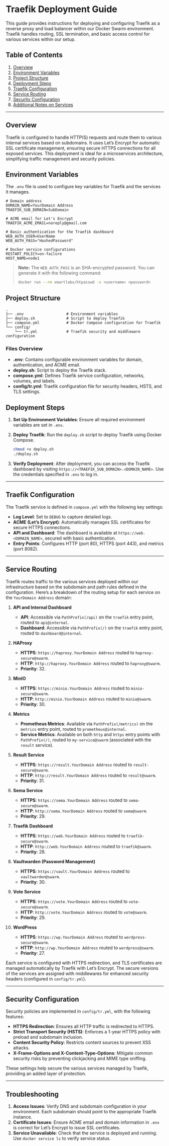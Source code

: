 # Traefik Deployment Guide

This guide provides instructions for deploying and configuring Traefik as a reverse proxy and load balancer within our Docker Swarm environment. Traefik handles routing, SSL termination, and basic access control for various services within our setup.

## Table of Contents

1. [Overview](#overview)
2. [Environment Variables](#environment-variables)
3. [Project Structure](#project-structure)
4. [Deployment Steps](#deployment-steps)
5. [Traefik Configuration](#traefik-configuration)
6. [Service Routing](#service-routing)
7. [Security Configuration](#security-configuration)
8. [Additional Notes on Services](#additional-notes-on-services)

---

## Overview

Traefik is configured to handle HTTP(S) requests and route them to various internal services based on subdomains. It uses Let’s Encrypt for automatic SSL certificate management, ensuring secure HTTPS connections for all exposed services. This deployment is ideal for a microservices architecture, simplifying traffic management and security policies.

## Environment Variables

The `.env` file is used to configure key variables for Traefik and the services it manages.

```plaintext
# Domain address
DOMAIN_NAME=YourDomain Address
TRAEFIK_SUB_DOMAIN=SubDomain

# ACME email for Let's Encrypt
TRAEFIK_ACME_EMAIL=noreply@gmail.com

# Basic authentication for the Traefik dashboard
WEB_AUTH_USER=UserName
WEB_AUTH_PASS="HashedPassword"

# Docker service configurations
RESTART_POLICY=on-failure
HOST_NAME=node1
```

> **Note:** The `WEB_AUTH_PASS` is an SHA-encrypted password. You can generate it with the following command:
> ```bash
> docker run --rm xmartlabs/htpasswd -s <username> <password>
> ```

## Project Structure

```plaintext
.
├── .env                   # Environment variables
├── deploy.sh              # Script to deploy Traefik
├── compose.yml            # Docker Compose configuration for Traefik
└── config/
    └── tr.yml             # Traefik security and middleware configuration
```

### Files Overview

- **.env**: Contains configurable environment variables for domain, authentication, and ACME email.
- **deploy.sh**: Script to deploy the Traefik stack.
- **compose.yml**: Defines Traefik service configuration, networks, volumes, and labels.
- **config/tr.yml**: Traefik configuration file for security headers, HSTS, and TLS settings.

## Deployment Steps

1. **Set Up Environment Variables**: Ensure all required environment variables are set in `.env`.

2. **Deploy Traefik**: Run the `deploy.sh` script to deploy Traefik using Docker Compose.

   ```bash
   chmod +x deploy.sh
   ./deploy.sh
   ```

3. **Verify Deployment**: After deployment, you can access the Traefik dashboard by visiting `https://<TRAEFIK_SUB_DOMAIN>.<DOMAIN_NAME>`. Use the credentials specified in `.env` to log in.

---

## Traefik Configuration

The Traefik service is defined in `compose.yml` with the following key settings:

- **Log Level**: Set to `DEBUG` to capture detailed logs.
- **ACME (Let’s Encrypt)**: Automatically manages SSL certificates for secure HTTPS connections.
- **API and Dashboard**: The dashboard is available at `https://web.<DOMAIN_NAME>`, secured with basic authentication.
- **Entry Points**: Configures HTTP (port 80), HTTPS (port 443), and metrics (port 8082).

---
## Service Routing

Traefik routes traffic to the various services deployed within our infrastructure based on the subdomain and path rules defined in the configuration. Here’s a breakdown of the routing setup for each service on the `YourDomain Address` domain:

1. **API and Internal Dashboard**
   - **API**: Accessible via `PathPrefix(/api)` on the `traefik` entry point, routed to `api@internal`.
   - **Dashboard**: Accessible via `PathPrefix(/)` on the `traefik` entry point, routed to `dashboard@internal`.

2. **HAProxy**
   - **HTTPS**: `https://haproxy.YourDomain Address` routed to `haproxy-secure@swarm`.
   - **HTTP**: `http://haproxy.YourDomain Address` routed to `haproxy@swarm`.
   - **Priority**: 32.

3. **MinIO**
   - **HTTPS**: `https://minio.YourDomain Address` routed to `minio-secure@swarm`.
   - **HTTP**: `http://minio.YourDomain Address` routed to `minio@swarm`.
   - **Priority**: 30.

4. **Metrics**
   - **Prometheus Metrics**: Available via `PathPrefix(/metrics)` on the `metrics` entry point, routed to `prometheus@internal`.
   - **Service Metrics**: Available on both `http` and `https` entry points with `PathPrefix(/)`, routed to `my-service@swarm` (associated with the `result` service).

5. **Result Service**
   - **HTTPS**: `https://result.YourDomain Address` routed to `result-secure@swarm`.
   - **HTTP**: `http://result.YourDomain Address` routed to `result@swarm`.
   - **Priority**: 31.

6. **Sema Service**
   - **HTTPS**: `https://sema.YourDomain Address` routed to `sema-secure@swarm`.
   - **HTTP**: `http://sema.YourDomain Address` routed to `sema@swarm`.
   - **Priority**: 29.

7. **Traefik Dashboard**
   - **HTTPS**: `https://web.YourDomain Address` routed to `traefik-secure@swarm`.
   - **HTTP**: `http://web.YourDomain Address` routed to `traefik@swarm`.
   - **Priority**: 28.

8. **Vaultwarden (Password Management)**
   - **HTTPS**: `https://vault.YourDomain Address` routed to `vaultwarden@swarm`.
   - **Priority**: 30.

9. **Vote Service**
   - **HTTPS**: `https://vote.YourDomain Address` routed to `vote-secure@swarm`.
   - **HTTP**: `http://vote.YourDomain Address` routed to `vote@swarm`.
   - **Priority**: 29.

10. **WordPress**
    - **HTTPS**: `https://wp.YourDomain Address` routed to `wordpress-secure@swarm`.
    - **HTTP**: `http://wp.YourDomain Address` routed to `wordpress@swarm`.
    - **Priority**: 27.

Each service is configured with HTTPS redirection, and TLS certificates are managed automatically by Traefik with Let’s Encrypt. The secure versions of the services are assigned with middlewares for enhanced security headers (configured in `config/tr.yml`).

---

## Security Configuration

Security policies are implemented in `config/tr.yml`, with the following features:

- **HTTPS Redirection**: Ensures all HTTP traffic is redirected to HTTPS.
- **Strict Transport Security (HSTS)**: Enforces a 1-year HTTPS policy with preload and subdomain inclusion.
- **Content Security Policy**: Restricts content sources to prevent XSS attacks.
- **X-Frame-Options and X-Content-Type-Options**: Mitigate common security risks by preventing clickjacking and MIME type sniffing.

These settings help secure the various services managed by Traefik, providing an added layer of protection.

---

## Troubleshooting

1. **Access Issues**: Verify DNS and subdomain configuration in your environment. Each subdomain should point to the appropriate Traefik instance.
2. **Certificate Issues**: Ensure ACME email and domain information in `.env` is correct for Let’s Encrypt to issue SSL certificates.
3. **Service Unavailable**: Check that the service is deployed and running. Use `docker service ls` to verify service status.
